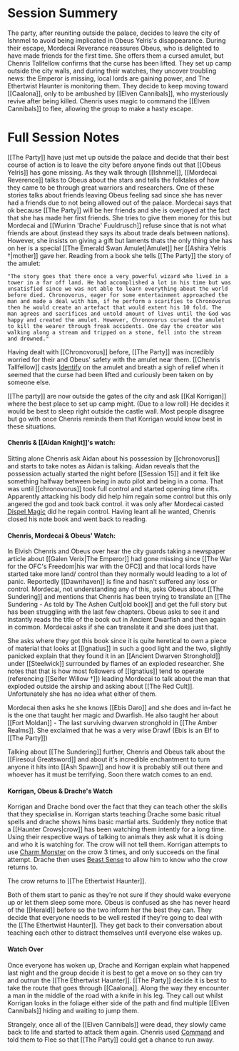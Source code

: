 
# Session Summery 
The party, after reuniting outside the palace, decides to leave the city of Ishnmel to avoid being implicated in Obeus Yelris's disappearance. During their escape, Mordecai Reverance reassures Obeus, who is delighted to have made friends for the first time. She offers them a cursed amulet, but Chenris Tallfellow confirms that the curse has been lifted. They set up camp outside the city walls, and during their watches, they uncover troubling news: the Emperor is missing, local lords are gaining power, and The Ethertwist Haunter is monitoring them. They decide to keep moving toward [[Caalona]], only to be ambushed by [[Elven Cannibals]], who mysteriously revive after being killed. Chenris uses magic to command the [[Elven Cannibals]] to flee, allowing the group to make a hasty escape.

# Full Session Notes
[[The Party]] have just met up outside the palace and decide that their best course of action is to leave the city before anyone finds out that [[Obeus Yelris]] has gone missing. As they walk through [[Ishnmel]], [[Mordecai Reverence]] talks to Obeus about the stars and tells the folktales of how they came to be through great warriors and researchers. One of these stories talks about friends leaving Obeus feeling sad since she has never had a friends due to not being allowed out of the palace. Mordecai says that ok because [[The Party]] will be her friends and she is overjoyed at the fact that she has made her first friends. She tries to give them money for this but Mordecai and [[Wurinn 'Drache' Fuuldrusch]] refuse since that is not what friends are about (instead they says its about trade deals between nations). However, she insists on giving a gift but laments thats the only thing she has on her is a special [[The Emerald Swan Amulet|Amulet]] her [[Ashira Yelris †|mother]] gave her. Reading from a book she tells [[The Party]] the story of the amulet:

	"The story goes that there once a very powerful wizard who lived in a tower in a far off land. He had accomplished a lot in his time but was unsatisfied since we was not able to learn everything about the world before died. Chronovorus, eager for some entertainment approached the man and made a deal with him, if he perform a scarifies to Chronovorus then he would create an artefact that would extent his 10 fold. The man agrees and sacrifices and untold amount of lives until the God was happy and created the amulet. However, Chronovorus cursed the amulet to kill the wearer through freak accidents. One day the creator was walking along a stream and tripped on a stone, fell into the stream and drowned."

Having dealt with [[Chronovorus]] before, [[The Party]] was incredibly worried for their and Obeus' safety with the amulet near them. [[Chenris Tallfellow]] casts [Identify](https://www.dndbeyond.com/spells/2152-identify) on the amulet and breath a sigh of relief when it seemed that the curse had been lifted and curiously been taken on by someone else. 

[[The party]] are now outside the gates of the city and ask [[Kal Korrigan]] where the best place to set up camp might. (Due to a low roll) He decides it would be best to sleep right outside the castle wall. Most people disagree but go with once Chenris reminds them that Korrigan would know best in these situations. 

#### Chenris & [[Aidan Knight]]'s watch:
Sitting alone Chenris ask Aidan about his possession by [[chronovorus]] and starts to take notes as Aidan is talking. Aidan reveals that the possession actually started the night before [[Session 15]] and it felt like something halfway between being in auto pilot and being in a coma. That was until [[chronovorus]] took full control and started opening time rifts. Apparently attacking his body did help him regain some control but this only angered the god and took back control. it was only after Mordecai casted [Dispel Magic](https://www.dndbeyond.com/spells/2072-dispel-magic) did he regain control. Having leant all he wanted, Chenris closed his note book and went back to reading. 

#### Chenris, Mordecai & Obeus' Watch:
In Elvish Chenris and Obeus over hear the city guards taking a newspaper article about [[Galen Verix|The Emperor]] had gone missing since [[The War for the OFC's Freedom|his war with the OFC]] and that local lords have started take more land/ control than they normally would leading to a lot of panic. Reportedly [[Dawnhaven]] is fine and hasn't suffered any loss or control. Mordecai, not understanding any of this, asks Obeus about [[The Sundering]] and mentions that Chenris has been trying to translate an [[The Sundering - As told by The Ashen Cult|old book]] and get the full story but has been struggling with the last few chapters. Obeus asks to see it and instantly reads the title of the book out in Ancient Dwarfish and then again in common. Mordecai asks if she can translate it and she does just that. 

She asks where they got this book since it is quite heretical to own a piece of material that looks at [[Ignatius]] in such a good light and the two, slightly panicked explain that they found it in an [[Ancient Dwarven Stronghold]] under [[Steelwick]] surrounded by flames of an exploded researcher. She notes that that is how most followers of [[Ignatius]] tend to operate  (referencing [[Seifer Willow †]]) leading Mordecai to talk about the man that exploded outside the airship and asking about [[The Red Cult]]. Unfortunately she has no idea what either of them. 

Mordecai then asks he she knows [[Ebis Daro]] and she does and in-fact he is the one that taught her magic and Dwarfish. He also taught her about [[Fort Moldan]] - The last surviving dwarven stronghold in [[The Amber Realms]]. She exclaimed that he was a very wise Drawf (Ebis is an Elf to [[The Party]])  

Talking about [[The Sundering]] further, Chenris and Obeus talk about the [[Firesoul Greatsword]] and about it's incredible enchantment to turn anyone it hits into [[Ash Spawn]] and how it is probably still out there and whoever has it must be terrifying. Soon there watch comes to an end. 

#### Korrigan, Obeus & Drache's Watch 
Korrigan and Drache bond over the fact that they can teach other the skills that they specialise in. Korrigan starts teaching Drache some basic ritual spells and drache shows hims basic martial arts. Suddenly they notice that a [[Haunter Crows|crow]] has been watching them intently for a long time. Using their respective ways of talking to animals they ask what it is doing and who it is watching for. The crow will not tell them. Korrigan attempts to use [Charm Monster](https://www.dndbeyond.com/spells/14763-charm-monster) on the crow 3 times, and only succeeds on the final attempt. Drache then uses [Beast Sense](https://www.dndbeyond.com/spells/2325-beast-sense) to allow him to know who the crow returns to. 

The crow returns to [[The Ethertwist Haunter]].

Both of them start to panic as they're not sure if they should wake everyone up or let them sleep some more. Obeus is confused as she has never heard of the [[Herald]] before so the two inform her the best they can. They decide that everyone needs to be well rested if they're going to deal with the [[The Ethertwist Haunter]]. They get back to their conversation about teaching each other to distract themselves until everyone else wakes up. 

#### Watch Over
Once everyone has woken up, Drache and Korrigan explain what happened last night and the group decide it is best to get a move on so they can try and outrun the [[The Ethertwist Haunter]]. [[The Party]] decide it is best to take the route that goes through [[Caalona]]. Along the way they encounter a man in the middle of the road with a knife in his leg. They call out whilst Korrigan looks in the foliage either side of the path and find multiple [[Elven Cannibals]] hiding and waiting to jump them. 

Strangely, once all of the [[Elven Cannibals]] were dead, they slowly came back to life and started to attack them again. Chenris used [Command](https://www.dndbeyond.com/spells/2032-command) and told them to Flee so that [[The Party]] could get a chance to run away. 
